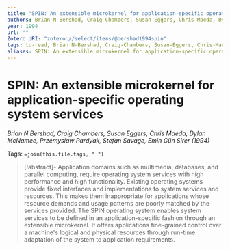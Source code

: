 ```yaml
---
title: "SPIN: An extensible microkernel for application-specific operating system services"
authors: Brian N Bershad, Craig Chambers, Susan Eggers, Chris Maeda, Dylan McNamee, Przemyslaw Pardyak, Stefan Savage, Emin Gün Sirer
year: 1994
url: ""
Zotero URI: "zotero://select/items/@bershad1994spin"
tags: to-read, Brian N-Bershad, Craig-Chambers, Susan-Eggers, Chris-Maeda, Dylan-McNamee, Przemyslaw-Pardyak, Stefan-Savage, Emin Gün-Sirer
aliases: SPIN: An extensible microkernel for application-specific operating system services
---
```


# SPIN: An extensible microkernel for application-specific operating system services  
_Brian N Bershad, Craig Chambers, Susan Eggers, Chris Maeda, Dylan McNamee, Przemyslaw Pardyak, Stefan Savage, Emin Gün Sirer (1994)_

Tags: `=join(this.file.tags, " ")`

> [!abstract]-
> Application domains such as multimedia, databases, and parallel computing, require operating system services with high performance and high functionality. Existing operating systems provide fixed interfaces and implementations to system services and resources. This makes them inappropriate for applications whose resource demands and usage patterns are poorly matched by the services provided. The SPIN operating system enables system services to be defined in an application-specific fashion through an extensible microkernel. It offers applications fine-grained control over a machine's logical and physical resources through run-time adaptation of the system to application requirements.


